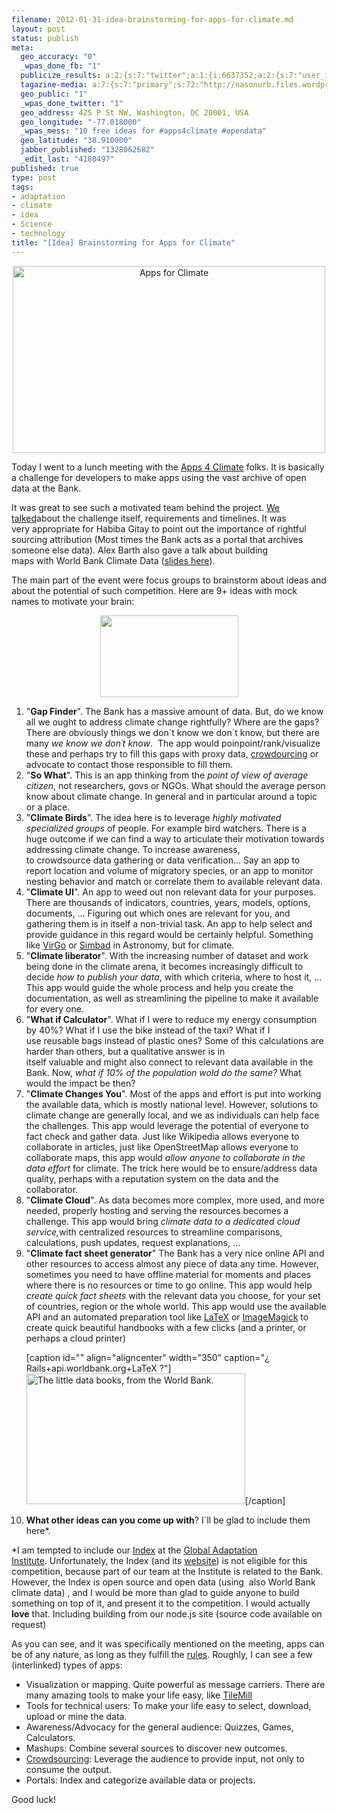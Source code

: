 ```yaml
--- 
filename: 2012-01-31-idea-brainstorming-for-apps-for-climate.md
layout: post
status: publish
meta: 
  geo_accuracy: "0"
  _wpas_done_fb: "1"
  publicize_results: a:2:{s:7:"twitter";a:1:{i:6637352;a:2:{s:7:"user_id";s:8:"brunosan";s:7:"post_id";s:18:"164532938363510784";}}s:2:"fb";a:1:{i:239200025;a:2:{s:7:"user_id";s:9:"239200025";s:7:"post_id";s:12:"502634806053";}}}
  tagazine-media: a:7:{s:7:"primary";s:72:"http://nasonurb.files.wordpress.com/2012/01/6796523007_68f65b988b_b.jpeg";s:6:"images";a:2:{s:80:"http://nasonurb.files.wordpress.com/2012/01/logo-apps-for-climate-compact-bw.png";a:6:{s:8:"file_url";s:80:"http://nasonurb.files.wordpress.com/2012/01/logo-apps-for-climate-compact-bw.png";s:5:"width";s:3:"221";s:6:"height";s:3:"131";s:4:"type";s:5:"image";s:4:"area";s:5:"28951";s:9:"file_path";s:0:"";}s:72:"http://nasonurb.files.wordpress.com/2012/01/6796523007_68f65b988b_b.jpeg";a:6:{s:8:"file_url";s:72:"http://nasonurb.files.wordpress.com/2012/01/6796523007_68f65b988b_b.jpeg";s:5:"width";s:3:"770";s:6:"height";s:3:"391";s:4:"type";s:5:"image";s:4:"area";s:6:"301070";s:9:"file_path";s:0:"";}}s:6:"videos";a:0:{}s:11:"image_count";s:1:"3";s:6:"author";s:7:"4180497";s:7:"blog_id";s:7:"8438084";s:9:"mod_stamp";s:19:"2012-02-01 03:23:29";}
  geo_public: "1"
  _wpas_done_twitter: "1"
  geo_address: 425 P St NW, Washington, DC 20001, USA
  geo_longitude: "-77.018000"
  _wpas_mess: "10 free ideas for #apps4climate #opendata"
  geo_latitude: "38.910000"
  jabber_published: "1328062682"
  _edit_last: "4180497"
published: true
type: post
tags: 
- adaptation
- climate
- idea
- Science
- technology
title: "[Idea] Brainstorming for Apps for Climate"
---
```

<p style="text-align:center;"><a title="Apps for Climate by brunosan, on Flickr" href="http://www.flickr.com/photos/nasonurb/6798755103/"><img class="aligncenter" src="http://farm8.staticflickr.com/7157/6798755103_7a22a2c19c.jpg" alt="Apps for Climate" width="500" height="299" /></a></p>
Today I went to a lunch meeting with the <a href="http://data.worldbank.org/news/new-apps-4-climate-competition-launched">Apps 4 Climate</a> folks. It is basically a challenge for developers to make apps using the vast archive of open data at the Bank.

It was great to see such a motivated team behind the project. <a href="http://data.worldbank.org/news/climate-data-meeting-wrapup">We talked</a>about the challenge itself, requirements and timelines. It was very appropriate for Habiba Gitay to point out the importance of rightful sourcing attribution (Most times the Bank acts as a portal that archives someone else data). Alex Barth also gave a talk about building maps with World Bank Climate Data (<a href="http://ds.io/yBnPUf">slides here</a>).

The main part of the event were focus groups to brainstorm about ideas and about the potential of such competition. Here are 9+ ideas with mock names to motivate your brain:<!--more-->
<p style="text-align:center;"><a href="http://nasonurb.files.wordpress.com/2012/01/logo-apps-for-climate-compact-bw.png"><img class="size-full wp-image-2185 aligncenter" title="logo-apps-for-climate-compact-bw" src="http://nasonurb.files.wordpress.com/2012/01/logo-apps-for-climate-compact-bw.png" alt="" width="221" height="131" /></a></p>

<ol>
	<li>"<strong>Gap Finder</strong>". The Bank has a massive amount of data. But, do we know all we ought to address climate change rightfully? Where are the gaps? There are obviously things we don´t know we don´t know, but there are many <em>we know we don´t know</em>.  The app would poinpoint/rank/visualize these and perhaps try to fill this gaps with proxy data, <a href="/2010/10/28/crowdsourcing-development/">crowdourcing</a> or advocate to contact those responsible to fill them.</li>
	<li>"<strong>So What</strong>". This is an app thinking from the<em> point of view of average citizen</em>, not researchers, govs or NGOs. What should the average person know about climate change. In general and in particular around a topic or a place.</li>
	<li>"<strong>Climate Birds</strong>". The idea here is to leverage <em>highly motivated specialized groups</em> of people. For example bird watchers. There is a huge outcome if we can find a way to articulate their motivation towards addressing climate change. To increase awareness, to crowdsource data gathering or data verification... Say an app to report location and volume of migratory species, or an app to monitor nesting behavior and match or correlate them to available relevant data.</li>
	<li>"<strong>Climate UI</strong>". An app to weed out non relevant data for your purposes. There are thousands of indicators, countries, years, models, options, documents, ... Figuring out which ones are relevant for you, and gathering them is in itself a non-trivial task. An app to help select and provide guidance in this regard would be certainly helpful. Something like <a href="http://archive.eso.org/cms/tools-documentation/visual-archive-browser">VirGo</a> or <a href="http://simbad.u-strasbg.fr/simbad/">Simbad</a> in Astronomy, but for climate.</li>
	<li>"<strong>Climate liberator</strong>". With the increasing number of dataset and work being done in the climate arena, it becomes increasingly difficult to decide <em>how to publish your data</em>, with which criteria, where to host it, ... This app would guide the whole process and help you create the documentation, as well as streamlining the pipeline to make it available for every one.</li>
	<li>"<strong>What if Calculator</strong>". What if I were to reduce my energy consumption by 40%? What if I use the bike instead of the taxi? What if I use reusable bags instead of plastic ones? Some of this calculations are harder than others, but a qualitative answer is in itself valuable and might also connect to relevant data available in the Bank. Now, <em>what if 10% of the population wold do the same?</em> What would the impact be then?</li>
	<li>"<strong>Climate Changes You</strong>". Most of the apps and effort is put into working the available data, which is mostly national level. However, solutions to climate change are generally local, and we as individuals can help face the challenges. This app would leverage the potential of everyone to fact check and gather data. Just like Wikipedia allows everyone to collaborate in articles, just like OpenStreetMap allows everyone to collaborate maps, this app would <em>allow anyone to collaborate in the data effort</em> for climate. The trick here would be to ensure/address data quality, perhaps with a reputation system on the data and the collaborator.</li>
	<li>"<strong>Climate Cloud</strong>". As data becomes more complex, more used, and more needed, properly hosting and serving the resources becomes a challenge. This app would bring <em>climate data to a dedicated cloud service,</em>with centralized resources to streamline comparisons, calculations, push updates, request explanations, ...</li>
	<li>"<strong>Climate fact sheet generator</strong>" The Bank has a very nice online API and other resources to access almost any piece of data any time. However, sometimes you need to have offline material for moments and places where there is no resources or time to go online. This app would help <em>create quick fact sheets</em> with the relevant data you choose, for your set of countries, region or the whole world. This app would use the available API and an automated preparation tool like <a href="http://www.latex-project.org/">LaTeX</a> or <a href="http://www.imagemagick.org/script/index.php">ImageMagick</a> to create quick beautiful handbooks with a few clicks (and a printer, or perhaps a cloud printer)

[caption id="" align="aligncenter" width="350" caption="¿ Rails+api.worldbank.org+LaTeX ?"]<a title="The little data books, from the World Bank. by brunosan, on Flickr" href="http://www.flickr.com/photos/nasonurb/6796523007/"><img src="http://nasonurb.files.wordpress.com/2012/01/6796523007_68f65b988b_b.jpeg" alt="The little data books, from the World Bank." width="350" height="209" /></a>[/caption]</li>
	<li><strong>What other ideas can you come up with</strong>? I´ll be glad to include them here*.</li>
</ol>
*I am tempted to include our <a href="http://gain.globalai.org/">Index</a> at the <a href="http://globalai.org/">Global Adaptation Institute</a>. Unfortunately, the Index (and its <a href="http://gain.globalai.org/">website</a>) is not eligible for this competition, because part of our team at the Institute is related to the Bank. However, the Index is open source and open data (using  also World Bank climate data) , and I would be more than glad to guide anyone to build something on top of it, and present it to the competition. I would actually <strong>love</strong> that. Including building from our node.js site (source code available on request)

As you can see, and it was specifically mentioned on the meeting, apps can be of any nature, as long as they fulfill the <a href="https://wbchallenge.imaginatik.com/wbchallengecomp.nsf/x/competition?open&amp;eid=2011111685257879005955D51068264">rules</a>. Roughly, I can see a few (interlinked) types of apps:
<ul>
	<li>Visualization or mapping. Quite powerful as message carriers. There are many amazing tools to make your life easy, like <a href="http://mapbox.com/tilemill/">TileMill</a></li>
	<li>Tools for technical users: To make your life easy to select, download, upload or mine the data.</li>
	<li>Awareness/Advocacy for the general audience: Quizzes, Games, Calculators.</li>
	<li>Mashups: Combine several sources to discover new outcomes.</li>
	<li><a href="/2010/10/28/crowdsourcing-development/">Crowdsourcing</a>: Leverage the audience to provide input, not only to consume the output.</li>
	<li>Portals: Index and categorize available data or projects.</li>
</ul>
Good luck!
